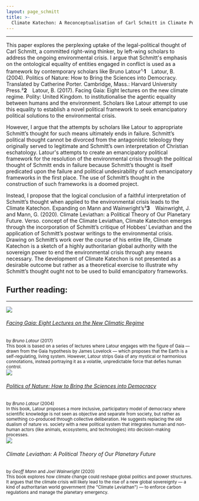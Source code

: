 ```yaml
---
layout: page_schmitt
title: >- 
  Climate Katechon: A Reconceptualisation of Carl Schmitt in Climate Politics
---
```


<hr class="solid">

<p class="parent">
This paper explores the perplexing uptake of the legal-political thought of Carl Schmitt, a committed right-wing thinker, by left-wing scholars to address the ongoing environmental crisis. I argue that Schmitt's emphasis on the ontological equality of entities engaged in conflict is used as a framework by contemporary scholars like Bruno Latour<a class="footnote">&sup1;<sup>,</sup><span><b>1</b> &ensp; Latour, B. (2004). Politics of Nature: How to Bring the Sciences into Democracy. Translated by Catherine Porter. Cambridge, Mass.: Harvard University Press.</span></a><a class="footnote">&sup2;<span><b>2</b> &ensp; Latour, B. (2017). Facing Gaia: Eight lectures on the new climate regime. Polity: United Kingdom.</span></a> to institutionalise the agentic equality between humans and the environment. Scholars like Latour attempt to use this equality to establish a novel political framework to seek emancipatory political solutions to the environmental crisis.
</p>

However, I argue that the attempts by scholars like Latour to appropriate Schmitt’s thought for such means ultimately ends in failure. Schmitt’s political thought cannot be divorced from the antagonistic teleology they originally served to legitimate and Schmitt’s own interpretation of Christian eschatology. Latour's attempts to create an emancipatory political framework for the resolution of the environmental crisis through the political thought of Schmitt ends in failure because Schmitt’s thought is itself predicated upon the failure and political undesirability of such emancipatory frameworks in the first place. The use of Schmitt’s thought in the construction of such frameworks is a doomed project.

<p class="parent">
Instead, I propose that the logical conclusion of a faithful interpretation of Schmitt’s thought when applied to the environmental crisis leads to the Climate Katechon. Expanding on Mann and Wainwright’s<a class="footnote">&sup3;<span><b>3</b> &ensp; Wainwright, J. and Mann, G. (2020). Climate Leviathan: a Political Theory of Our Planetary Future. Verso.</span></a> concept of the Climate Leviathan, Climate Katechon emerges through the incorporation of Schmitt’s critique of Hobbes’ Leviathan and the application of Schmitt’s postwar writings to the environmental crisis. Drawing on Schmitt’s work over the course of his entire life, Climate Katechon is a sketch of a highly authoritarian global authority with the sovereign power to end the environmental crisis through any means necessary. The development of Climate Katechon is not presented as a desirable outcome but rather as a theoretical exercise to illustrate why Schmitt’s thought ought not to be used to build emancipatory frameworks.
</p>



<h2>
  Further reading:
</h2>

<hr class="solid">

<div class="imageflex">
  <div class="imgsize">
    <img src="https://media.wiley.com/product_data/coverImage300/35/07456843/0745684335.jpg">
  </div>
  <div>
    <h6>
      <a href="https://grattoncourses.wordpress.com/wp-content/uploads/2019/06/bruno-latour-facing-gaia-eight-lectures-on-the-new-climatic-regime.pdf">
        Facing Gaia: Eight Lectures on the New Climatic Regime
      </a>
    </h6>
    <small>
      by <em>Bruno Latour</em> (2017)
      <br/>
      This book is based on a series of lectures where Latour engages with the figure of Gaia — drawn from the Gaia hypothesis by James Lovelock — which proposes that the Earth is a self-regulating, living system. However, Latour strips Gaia of any mystical or harmonious connotations, instead portraying it as a volatile, unpredictable force that defies human control.
    </small>
  </div>
</div>

<div class="imageflex">
  <div class="imgsize">
    <img src="https://www.hup.harvard.edu/img/feeds/jackets/9780674013476.png">
  </div>
  <div>
    <h6>
      <a href="https://doctoradohumanidades.wordpress.com/wp-content/uploads/2015/04/latour-politics-of-nature.pdf">
        Politics of Nature: How to Bring the Sciences into Democracy
      </a>
    </h6>
    <small>
      by <em>Bruno Latour</em> (2004)
      <br/>
      In this book, Latour proposes a more inclusive, participatory model of democracy where scientific knowledge is not seen as objective and separate from society, but rather as something co-produced through collective deliberation. He suggests replacing the old dualism of nature vs. society with a new political system that integrates human and non-human actors (like animals, ecosystems, and technologies) into decision-making processes.
    </small>
  </div>
</div>

<div class="imageflex">
  <div class="imgsize">
    <img src="https://m.media-amazon.com/images/I/41xxFtZyDjL._SY445_SX342_.jpg">
  </div>
  <div>
    <h6>
      Climate Leviathan: A Political Theory of Our Planetary Future
    </h6>
    <small>
      by <em>Geoff Mann</em> and <em>Joel Wainwright</em> (2020)
      <br/>
      This book explores how climate change could reshape global politics and power structures. It argues that the climate crisis will likely lead to the rise of a new global sovereignty — a kind of authoritarian world government (the "Climate Leviathan") — to enforce carbon regulations and manage the planetary emergency.
    </small>
  </div>
</div>




